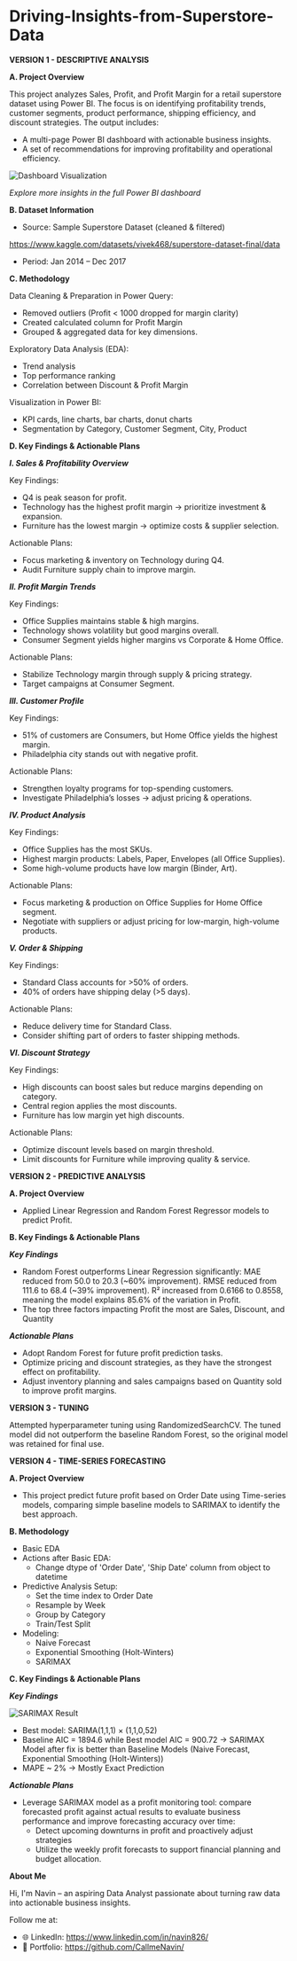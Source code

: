 # Driving-Insights-from-Superstore-Data

**VERSION 1 - DESCRIPTIVE ANALYSIS**

**A. Project Overview**

This project analyzes Sales, Profit, and Profit Margin for a retail superstore dataset using Power BI.
The focus is on identifying profitability trends, customer segments, product performance, shipping efficiency, and discount strategies.
The output includes:
- A multi-page Power BI dashboard with actionable business insights.
- A set of recommendations for improving profitability and operational efficiency.

![Dashboard Visualization](https://github.com/CallmeNavin/P5_Driving-Insights-from-Superstore-Data/blob/main/Version%201%20-%20Descriptive%20Analytics/Visualization/Dashboard.png)

_Explore more insights in the full Power BI dashboard_

**B. Dataset Information**
- Source: Sample Superstore Dataset (cleaned & filtered) 

https://www.kaggle.com/datasets/vivek468/superstore-dataset-final/data 
- Period: Jan 2014 – Dec 2017

**C. Methodology**

Data Cleaning & Preparation in Power Query:
- Removed outliers (Profit < 1000 dropped for margin clarity)
- Created calculated column for Profit Margin
- Grouped & aggregated data for key dimensions.

Exploratory Data Analysis (EDA):
- Trend analysis
- Top performance ranking
- Correlation between Discount & Profit Margin

Visualization in Power BI:
- KPI cards, line charts, bar charts, donut charts
- Segmentation by Category, Customer Segment, City, Product

**D. Key Findings & Actionable Plans**

_**I. Sales & Profitability Overview**_

Key Findings:
- Q4 is peak season for profit.
- Technology has the highest profit margin → prioritize investment & expansion.
- Furniture has the lowest margin → optimize costs & supplier selection.

Actionable Plans:
- Focus marketing & inventory on Technology during Q4.
- Audit Furniture supply chain to improve margin.

_**II. Profit Margin Trends**_

Key Findings:
- Office Supplies maintains stable & high margins.
- Technology shows volatility but good margins overall.
- Consumer Segment yields higher margins vs Corporate & Home Office.

Actionable Plans:
- Stabilize Technology margin through supply & pricing strategy.
- Target campaigns at Consumer Segment.

_**III. Customer Profile**_

Key Findings:
- 51% of customers are Consumers, but Home Office yields the highest margin.
- Philadelphia city stands out with negative profit.

Actionable Plans:
- Strengthen loyalty programs for top-spending customers.
- Investigate Philadelphia’s losses → adjust pricing & operations.

_**IV. Product Analysis**_

Key Findings:
- Office Supplies has the most SKUs.
- Highest margin products: Labels, Paper, Envelopes (all Office Supplies).
- Some high-volume products have low margin (Binder, Art).

Actionable Plans:
- Focus marketing & production on Office Supplies for Home Office segment.
- Negotiate with suppliers or adjust pricing for low-margin, high-volume products.

_**V. Order & Shipping**_

Key Findings:
- Standard Class accounts for >50% of orders.
- 40% of orders have shipping delay (>5 days).

Actionable Plans:
- Reduce delivery time for Standard Class.
- Consider shifting part of orders to faster shipping methods.

_**VI. Discount Strategy**_

Key Findings:
- High discounts can boost sales but reduce margins depending on category.
- Central region applies the most discounts.
- Furniture has low margin yet high discounts.

Actionable Plans:
- Optimize discount levels based on margin threshold.
- Limit discounts for Furniture while improving quality & service.

**VERSION 2 - PREDICTIVE ANALYSIS**

**A. Project Overview**

- Applied Linear Regression and Random Forest Regressor models to predict Profit. 

**B. Key Findings & Actionable Plans**

_**Key Findings**_

- Random Forest outperforms Linear Regression significantly:
  MAE reduced from 50.0 to 20.3 (~60% improvement).
  RMSE reduced from 111.6 to 68.4 (~39% improvement).
  R² increased from 0.6166 to 0.8558, meaning the model explains 85.6% of the variation in Profit.
- The top three factors impacting Profit the most are Sales, Discount, and Quantity

_**Actionable Plans**_

- Adopt Random Forest for future profit prediction tasks.
- Optimize pricing and discount strategies, as they have the strongest effect on profitability.
- Adjust inventory planning and sales campaigns based on Quantity sold to improve profit margins.

**VERSION 3 - TUNING**

Attempted hyperparameter tuning using RandomizedSearchCV. The tuned model did not outperform the baseline Random Forest, so the original model was retained for final use.

**VERSION 4 - TIME-SERIES FORECASTING**

**A. Project Overview**

- This project predict future profit based on Order Date using Time-series models, comparing simple baseline models to SARIMAX to identify the best approach.

**B. Methodology**

- Basic EDA
- Actions after Basic EDA:
  + Change dtype of 'Order Date', 'Ship Date' column from object to datetime
- Predictive Analysis Setup:
  + Set the time index to Order Date
  + Resample by Week
  + Group by Category
  + Train/Test Split
- Modeling:
  + Naive Forecast
  + Exponential Smoothing (Holt-Winters)
  + SARIMAX

**C. Key Findings & Actionable Plans**

_**Key Findings**_

![SARIMAX Result](https://github.com/CallmeNavin/P5_Driving-Insights-from-Superstore-Data/blob/main/Version%204%20-%20Time-Series%20Forecasting/Visualization/SARIMAX%20Result.png)

- Best model: SARIMA(1,1,1) × (1,1,0,52)
- Baseline AIC = 1894.6 while Best model AIC = 900.72 → SARIMAX Model after fix is better than Baseline Models (Naive Forecast, Exponential Smoothing (Holt-Winters))
- MAPE ~ 2% → Mostly Exact Prediction

**_Actionable Plans_**

- Leverage SARIMAX model as a profit monitoring tool: compare forecasted profit against actual results to evaluate business performance and improve forecasting accuracy over time:
  + Detect upcoming downturns in profit and proactively adjust strategies
  + Utilize the weekly profit forecasts to support financial planning and budget allocation.

**About Me**

Hi, I'm Navin – an aspiring Data Analyst passionate about turning raw data into actionable business insights.

Follow me at: 
- 🌐 LinkedIn: https://www.linkedin.com/in/navin826/
- 📂 Portfolio: https://github.com/CallmeNavin/
